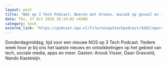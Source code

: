 ```yaml
---
layout: post
title: "NOS op 3 Tech Podcast: Boeren met drones, muziek op gevoel en iets voor onder de kerstboom"
date: Thu, 27 Oct 2016 16:19:02 +0200
category: tech
externe_link: "https://podcast.npo.nl/file/nosop3techpodcast/4202/nporadio1_nosop3techpodcast_20161027_nos-op-3-tech-podcast-boeren-met-drones-muziek-op-gevoel-en-iets-voor-onder-de-kerstboom.mp3"
---
```


Donderdagmiddag, tijd voor een nieuwe NOS op 3 Tech Podcast. ?Iedere week hoor je bij ons het laatste nieuws en ontwikkelingen op het gebied van tech, sociale media, apps en meer. Gasten: Anouk Visser, Daan Grasveld, Nando Kasteleijn.<img src="http://feeds.feedburner.com/~r/nosop3-tech-podcast/~4/DZ7tcDgdN0o" height="1" width="1" alt=""/><img src="http://feeds.feedburner.com/~r/nosop3-tech-podcast/~4/DZ7tcDgdN0o" height="1" width="1" alt=""/>
